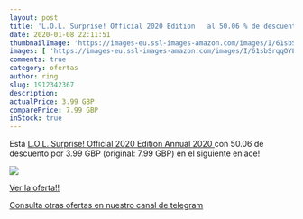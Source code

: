 ```yaml
---
layout: post
title: 'L.O.L. Surprise! Official 2020 Edition   al 50.06 % de descuento'
date: 2020-01-08 22:11:51
thumbnailImage: 'https://images-eu.ssl-images-amazon.com/images/I/61sbSrqqOYL._SL200_.jpg'
images: [ 'https://images-eu.ssl-images-amazon.com/images/I/61sbSrqqOYL._SL200_.jpg' ]
comments: true
category: ofertas
author: ring
slug: 1912342367
description:
actualPrice: 3.99 GBP
comparePrice: 7.99 GBP
inStock: true
---
```


Está [L.O.L. Surprise! Official 2020 Edition  Annual 2020 ](https://www.amazon.com/dp/1912342367/?tag=redken08-20) con 50.06 de descuento por 3.99 GBP (original: 7.99 GBP) en el siguiente enlace!

[![](https://images-eu.ssl-images-amazon.com/images/I/61sbSrqqOYL._SL200_.jpg)](https://www.amazon.com/dp/1912342367/?tag=redken08-20)

[Ver la oferta!!](https://www.amazon.com/dp/1912342367/?tag=redken08-20)

[Consulta otras ofertas en nuestro canal de telegram](https://t.me/s/ofertas25)
